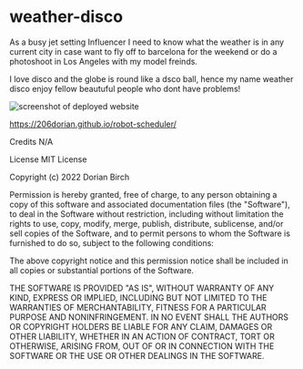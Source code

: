 # weather-disco


As a busy jet setting Influencer I need to know what the weather is in any current city in case want to fly off to barcelona for the weekend or do a photoshoot in Los Angeles with my model freinds.

I love disco and the globe is round like a dsco ball, hence my name weather disco enjoy fellow beautuful people who dont have problems!


<img src="Assets/Scheduler.png"  alt= "screenshot of deployed website">


https://206dorian.github.io/robot-scheduler/


Credits
N/A

License
MIT License

Copyright (c) 2022 Dorian Birch

Permission is hereby granted, free of charge, to any person obtaining a copy of this software and associated documentation files (the "Software"), to deal in the Software without restriction, including without limitation the rights to use, copy, modify, merge, publish, distribute, sublicense, and/or sell copies of the Software, and to permit persons to whom the Software is furnished to do so, subject to the following conditions:

The above copyright notice and this permission notice shall be included in all copies or substantial portions of the Software.

THE SOFTWARE IS PROVIDED "AS IS", WITHOUT WARRANTY OF ANY KIND, EXPRESS OR IMPLIED, INCLUDING BUT NOT LIMITED TO THE WARRANTIES OF MERCHANTABILITY, FITNESS FOR A PARTICULAR PURPOSE AND NONINFRINGEMENT. IN NO EVENT SHALL THE AUTHORS OR COPYRIGHT HOLDERS BE LIABLE FOR ANY CLAIM, DAMAGES OR OTHER LIABILITY, WHETHER IN AN ACTION OF CONTRACT, TORT OR OTHERWISE, ARISING FROM, OUT OF OR IN CONNECTION WITH THE SOFTWARE OR THE USE OR OTHER DEALINGS IN THE SOFTWARE.